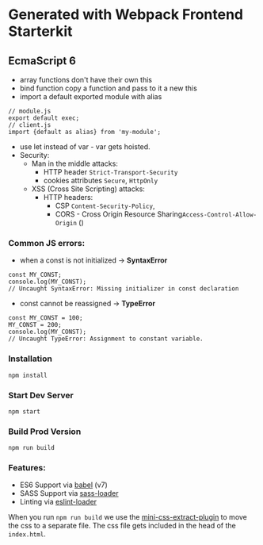 # Generated with Webpack Frontend Starterkit


EcmaScript 6
----
- array functions don't have their own this
- bind function copy a function and pass to it a new this
- import a default exported module with alias
```ecmascript 6
// module.js
export default exec;
// client.js
import {default as alias} from 'my-module';
```
- use let instead of var - var gets hoisted.
- Security:
  - Man in the middle attacks:
    - HTTP header `Strict-Transport-Security`
    - cookies attributes 
      `Secure`, `HttpOnly`
  - XSS (Cross Site Scripting) attacks:
    - HTTP headers:
      - CSP `Content-Security-Policy`,
      - CORS - Cross Origin Resource Sharing`Access-Control-Allow-Origin` ()
   


### Common JS errors:
- when a const is not initialized -> __SyntaxError__
```ecmascript 6
const MY_CONST;
console.log(MY_CONST);
// Uncaught SyntaxError: Missing initializer in const declaration
```
- const cannot be reassigned -> __TypeError__
```ecmascript 6
const MY_CONST = 100;
MY_CONST = 200;
console.log(MY_CONST);
// Uncaught TypeError: Assignment to constant variable.

```

### Installation

```
npm install
```

### Start Dev Server

```
npm start
```

### Build Prod Version

```
npm run build
```

### Features:

* ES6 Support via [babel](https://babeljs.io/) (v7)
* SASS Support via [sass-loader](https://github.com/jtangelder/sass-loader)
* Linting via [eslint-loader](https://github.com/MoOx/eslint-loader)

When you run `npm run build` we use the [mini-css-extract-plugin](https://github.com/webpack-contrib/mini-css-extract-plugin) to move the css to a separate file. The css file gets included in the head of the `index.html`.

